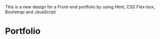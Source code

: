 This is a new design for a Front-end portfolio by using Html, CSS Flex-box, Bootstrap and JavaScript
# Portfolio
